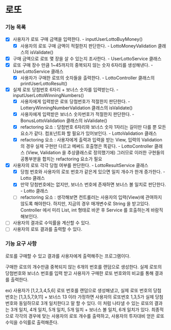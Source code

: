 # 로또

### 기능 목록

- [X] 사용자가 로또 구매 금액을 입력한다. - inputUserLottoBuyMoney()
  - [X] 사용자의 로또 구매 금액이 적절한지 판단한다. - LottoMoneyValidation 클래스의 isValidate()
- [X] 구매 금액으로 로또 몇 장을 살 수 있는지 조사한다. - UserLottoService 클래스
- [X] 로또 구매 장수 만큼 1~45까지의 중복되지 않는 숫자 6자리를 생성해낸다. - UserLottoService 클래스
  - [X] 사용자가 구매한 로또의 숫자들을 출력한다. - LottoController 클래스의 printUserLottoResult()
- [X] 실제 로또 당첨번호 6자리 + 보너스 숫자를 입력받는다. - inputUserLottoWinningNumbers()
  - [X] 사용자에게 입력받은 로또 당첨번호가 적절한지 판단한다. - LotteryWinningNumberValidation 클래스의 isValidate()
  - [X] 사용자에게 입력받은 보너스 숫자번호가 적절한지 판단한다. - BonusLottoValidation 클래스의 isValidate()
  - [X] refactoring 요소 : 당첨번호 6자리와 보너스 숫자 1자리는 길이만 다를 뿐 모든 요소가 같다. 컴포넌트화 할 필요가 있어보인다. - LottoValidation 클래스
  - [X] refactoring 요소 : 사용자에게 출력과 입력을 받는 View, 입력의 Validation 의 경우 실제 구현만 다르고 메써드 호출명은 똑같다. - LottoController 클래스
    (View, Validation 을 추상클래스로 정의했기에) 그러므로 이러한 구현들의 공통부분을 합치는 refactoring 요소가 필요
- [X] 사용자의 로또 각각 당첨 여부를 판단한다. - LottoResultService 클래스
  - [X] 당첨 번호와 사용자의 로또 번호가 같은게 있으면 일치 개수가 한개 증가한다. - Lotto 클래스
  - [X] 만약 당첨번호에는 없지만, 보너스 번호에 존재하면 보너스 볼 일치로 판단한다. - Lotto 클래스
  - [ ] refactoring 요소 : 생각해보면 컨트롤러는 사용자의 입력(View)에 관여하지 않도록 해야한다. 하지만, 지금의 경우 매개변수로 String 을 받고있다. Controller 에서 미리 List, int 형태로 바꾼 후 Service 를 호출하는게 바람직해보인다. 
- [ ] 사용자의 결과로 수익률을 계산할 수 있다.
- [ ] 사용자의 로또 결과를 출력할 수 있다.

### 기능 요구 사항

로또를 구매할 수 있고 결과를 사용자에게 출력해주는 프로그램이다.

구매한 로또의 개수만큼 중복되지 않는 6개의 번호를 랜덤으로 생성한다.
실제 로또의 당첨번호와 보너스 번호를 입력 받고 사용자가 구매한 로또 번호와의 비교를 통해 결과를 출력한다.

ex) 사용자가 [1,2,3,4,5,6] 로또 번호를 랜덤으로 생성해냈고, 실제 로또 번호의 당첨 번호는 [1,3,5,7,9,11] + 보너스 13 이라 가정하면
사용자의 로또번호 1,3,5가 실제 당첨 번호와 동일하므로 3개 일치한다고 말 할 수 있다.
이 처럼 나타낼 수 있는 로또의 결과는
3개 일치, 4개 일치, 5개 일치, 5개 일치 + 보너스 볼 일치, 6개 일치가 있다.
최종적으로 각각의 경우에 맞는 사용자의 로또 개수를 출력하고, 사용자의 투자대비 얻은 로또 수익을 수익률로 출력해준다.


